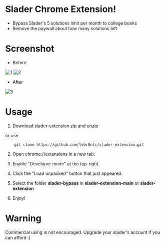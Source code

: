 

# Slader Chrome Extension!

* Bypass Slader's 5 solutions limit per month to college books 
* Remove the paywall about how many solutions left


# Screenshot

* Before

![1](https://raw.githubusercontent.com/lebr0nli/slader-extension/main/sample/before1.png)
![2](https://raw.githubusercontent.com/lebr0nli/slader-extension/main/sample/before2.png)

* After

![3](https://raw.githubusercontent.com/lebr0nli/slader-extension/main/sample/after.png)

# Usage

1. Download slader-extension zip and unzip 

or use

		git clone https://github.com/lebr0nli/slader-extension.git

2. Open chrome://extensions in a new tab.

3. Enable "Developer mode" at the top-right.

4. Click the "Load unpacked" button that just appeared.

5. Select the folder **slader-bypass** in **slader-extension-main** or **slader-extension**

6. Enjoy!

# Warning

Commercial using is not encouraged.
Upgrade your slader's account if you can afford :)
